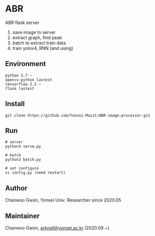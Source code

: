 # ABR

ABR flask server
1. save image to server
2. extract graph, find peak
3. batch to extract train data
4. train yolov4, RNN (and using)


## Environment
```
python 3.7 ~
opencv-python lastest
tensorflow 2.3 ~
flask lastest
```

## Install
```
git clone https://github.com/Yonsei-Maist/ABR-image-processor.git
```

## Run
```
# server
python3 serve.py

# batch
python3 batch.py

# set configure
vi config.py (need restart)
```

## Author
Chanwoo Gwon, Yonsei Univ. Researcher since 2020.05

## Maintainer
Chanwoo Gwon, arknell@yonsei.ac.kr (2020.09 ~)

